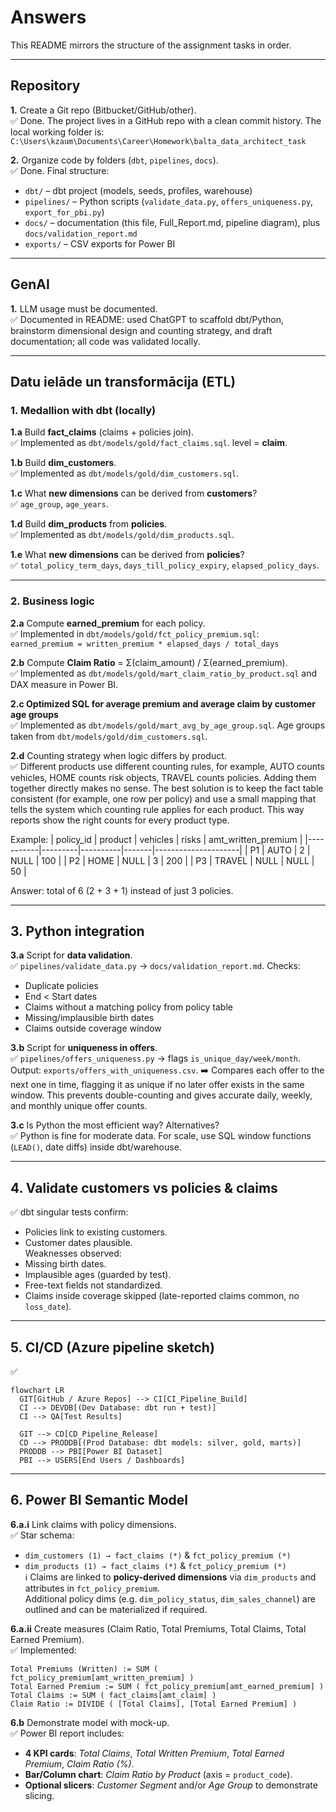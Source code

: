 # Answers

This README mirrors the structure of the assignment tasks in order.

---

## Repository

**1.** Create a Git repo (Bitbucket/GitHub/other).  
✅ Done. The project lives in a GitHub repo with a clean commit history. The local working folder is:  
`C:\Users\kzaum\Documents\Career\Homework\balta_data_architect_task`

**2.** Organize code by folders (`dbt`, `pipelines`, `docs`).  
✅ Done. Final structure:
- `dbt/` – dbt project (models, seeds, profiles, warehouse)  
- `pipelines/` – Python scripts (`validate_data.py`, `offers_uniqueness.py`, `export_for_pbi.py`)  
- `docs/` – documentation (this file, Full_Report.md, pipeline diagram), plus `docs/validation_report.md`  
- `exports/` – CSV exports for Power BI  

---

## GenAI

**1.** LLM usage must be documented.  
✅ Documented in README: used ChatGPT to scaffold dbt/Python, brainstorm dimensional design and counting strategy, and draft documentation; all code was validated locally.

---

## Datu ielāde un transformācija (ETL)

### 1. Medallion with dbt (locally)

**1.a** Build **fact_claims** (claims + policies join).  
✅ Implemented as `dbt/models/gold/fact_claims.sql`. level = **claim**.  

**1.b** Build **dim_customers**.  
✅ Implemented as `dbt/models/gold/dim_customers.sql`.

**1.c** What **new dimensions** can be derived from **customers**?  
✅ `age_group`, `age_years`.

**1.d** Build **dim_products** from **policies**.  
✅ Implemented as `dbt/models/gold/dim_products.sql`.  

**1.e** What **new dimensions** can be derived from **policies**?  
✅ `total_policy_term_days`, `days_till_policy_expiry`, `elapsed_policy_days`.

---

### 2. Business logic

**2.a** Compute **earned_premium** for each policy.  
✅ Implemented in `dbt/models/gold/fct_policy_premium.sql`:  
`earned_premium = written_premium * elapsed_days / total_days` 

**2.b** Compute **Claim Ratio** = Σ(claim_amount) / Σ(earned_premium).  
✅ Implemented as `dbt/models/gold/mart_claim_ratio_by_product.sql` and DAX measure in Power BI.  

**2.c Optimized SQL for average premium and average claim by customer age groups**  
✅ Implemented as `dbt/models/gold/mart_avg_by_age_group.sql`.
Age groups taken from `dbt/models/gold/dim_customers.sql`.


**2.d** Counting strategy when logic differs by product.  
✅ Different products use different counting rules, for example, AUTO counts vehicles, HOME counts risk objects, TRAVEL counts policies. Adding them together directly makes no sense. The best solution is to keep the fact table consistent (for example, one row per policy) and use a small mapping that tells the system which counting rule applies for each product. This way reports show the right counts for every product type.

Example:
| policy_id | product | vehicles | risks | amt_written_premium |
|-----------|---------|----------|-------|---------------------|
| P1        | AUTO    | 2        | NULL  | 100                 |
| P2        | HOME    | NULL     | 3     | 200                 |
| P3        | TRAVEL  | NULL     | NULL  | 50                  |

Answer: total of 6 (2 + 3 + 1) instead of just 3 policies.

---

## 3. Python integration

**3.a** Script for **data validation**.  
✅ `pipelines/validate_data.py` → `docs/validation_report.md`. 
Checks:
- Duplicate policies  
- End < Start dates  
- Claims without a matching policy from policy table
- Missing/implausible birth dates  
- Claims outside coverage window

**3.b** Script for **uniqueness in offers**.  
✅ `pipelines/offers_uniqueness.py` → flags `is_unique_day/week/month`. Output: `exports/offers_with_uniqueness.csv`.
➡️ Compares each offer to the next one in time, flagging it as unique if no later offer exists in the same window. 
This prevents double-counting and gives accurate daily, weekly, and monthly unique offer counts.

**3.c** Is Python the most efficient way? Alternatives?  
✅ Python is fine for moderate data. For scale, use SQL window functions (`LEAD()`, date diffs) inside dbt/warehouse.

---

## 4. Validate customers vs policies & claims

✅ dbt singular tests confirm:  
- Policies link to existing customers.  
- Customer dates plausible.  
Weaknesses observed:  
- Missing birth dates.  
- Implausible ages (guarded by test).  
- Free-text fields not standardized.  
- Claims inside coverage skipped (late-reported claims common, no `loss_date`).

---

## 5. CI/CD (Azure pipeline sketch)

✅ 
```mermaid
flowchart LR
  GIT[GitHub / Azure Repos] --> CI[CI_Pipeline_Build]
  CI --> DEVDB[(Dev Database: dbt run + test)]
  CI --> QA[Test Results]

  GIT --> CD[CD_Pipeline_Release]
  CD --> PRODDB[(Prod Database: dbt models: silver, gold, marts)]
  PRODDB --> PBI[Power BI Dataset]
  PBI --> USERS[End Users / Dashboards]
  ```

---

## 6. Power BI Semantic Model

**6.a.i** Link claims with policy dimensions.  
✅ Star schema:  
- `dim_customers (1) → fact_claims (*)` & `fct_policy_premium (*)`  
- `dim_products (1) → fact_claims (*)` & `fct_policy_premium (*)`  
ℹ️ Claims are linked to **policy-derived dimensions** via `dim_products` and attributes in `fct_policy_premium`.  
Additional policy dims (e.g. `dim_policy_status`, `dim_sales_channel`) are outlined and can be materialized if required.

**6.a.ii** Create measures (Claim Ratio, Total Premiums, Total Claims, Total Earned Premium).  
✅ Implemented:  
```DAX
Total Premiums (Written) := SUM ( fct_policy_premium[amt_written_premium] )
Total Earned Premium := SUM ( fct_policy_premium[amt_earned_premium] )
Total Claims := SUM ( fact_claims[amt_claim] )
Claim Ratio := DIVIDE ( [Total Claims], [Total Earned Premium] )
```

**6.b** Demonstrate model with mock-up.  
✅ Power BI report includes:
- **4 KPI cards**: *Total Claims*, *Total Written Premium*, *Total Earned Premium*, *Claim Ratio (%)*.
- **Bar/Column chart**: *Claim Ratio by Product* (axis = `product_code`).
- **Optional slicers**: *Customer Segment* and/or *Age Group* to demonstrate slicing.
